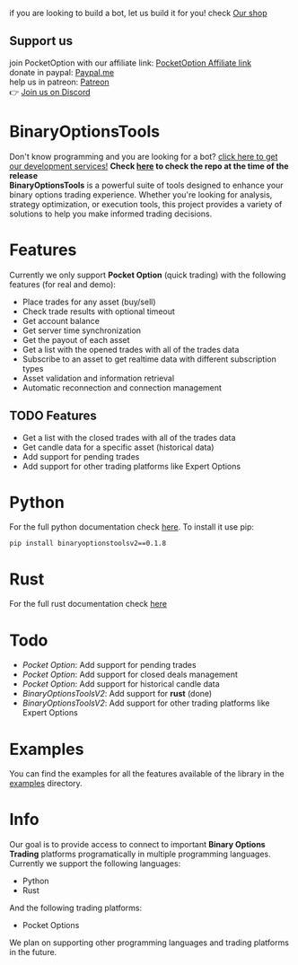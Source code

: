 if you are looking to build a bot, let us build it for you! check [Our shop](https://shop.chipatrade.com/collections/all)
## Support us
join PocketOption with our affiliate link: [PocketOption Affiliate link](https://u3.shortink.io/smart/SDIaxbeamcYYqB) <br>
donate in paypal: [Paypal.me](https://paypal.me/ChipaCL?country.x=CL&locale.x=en_US) <br> 
help us in patreon: [Patreon](https://patreon.com/VigoDEV?utm_medium=unknown&utm_source=join_link&utm_campaign=creatorshare_creator&utm_content=copyLink) <br>
👉 [Join us on Discord](https://discord.gg/p7YyFqSmAz)
# BinaryOptionsTools
Don't know programming and you are looking for a bot? [click here to get our development services!](https://shop.chipatrade.com/)
**Check [here](https://github.com/ChipaDevTeam/BinaryOptionsTools-v2/tree/5ef8aa83bcf3f9b8a55f0d9d5e69a1a48397ed7f) to check the repo at the time of the release** <br>
**BinaryOptionsTools** is a powerful suite of tools designed to enhance your binary options trading experience. Whether you're looking for analysis, strategy optimization, or execution tools, this project provides a variety of solutions to help you make informed trading decisions.

# Features
Currently we only support **Pocket Option** (quick trading) with the following features (for real and demo):
* Place trades for any asset (buy/sell)
* Check trade results with optional timeout
* Get account balance
* Get server time synchronization
* Get the payout of each asset
* Get a list with the opened trades with all of the trades data
* Subscribe to an asset to get realtime data with different subscription types
* Asset validation and information retrieval
* Automatic reconnection and connection management

## TODO Features
* Get a list with the closed trades with all of the trades data
* Get candle data for a specific asset (historical data)
* Add support for pending trades 
* Add support for other trading platforms like Expert Options

# Python 
For the full python documentation check [here](https://chipadevteam.github.io/BinaryOptionsTools-v2/python.html).
To install it use pip:
```
pip install binaryoptionstoolsv2==0.1.8
```

# Rust
For the full rust documentation check [here](https://github.com/ChipaDevTeam/BinaryOptionsTools-v2/tree/crates/core/Readme.md)
# Todo
* *Pocket Option*: Add support for pending trades 
* *Pocket Option*: Add support for closed deals management
* *Pocket Option*: Add support for historical candle data
* *BinaryOptionsToolsV2*: Add support for **rust** (done)
* *BinaryOptionsToolsV2*: Add support for other trading platforms like Expert Options

# Examples
You can find the examples for all the features available of the library in the [examples](https://github.com/ChipaDevTeam/BinaryOptionsTools-v2/tree/master/examples) directory.

# Info
Our goal is to provide access to connect to important **Binary Options Trading** platforms programatically in multiple programming languages. 
Currently we support the following languages:
* Python
* Rust

And the following trading platforms:
* Pocket Options

We plan on supporting other programming languages and trading platforms in the future.
